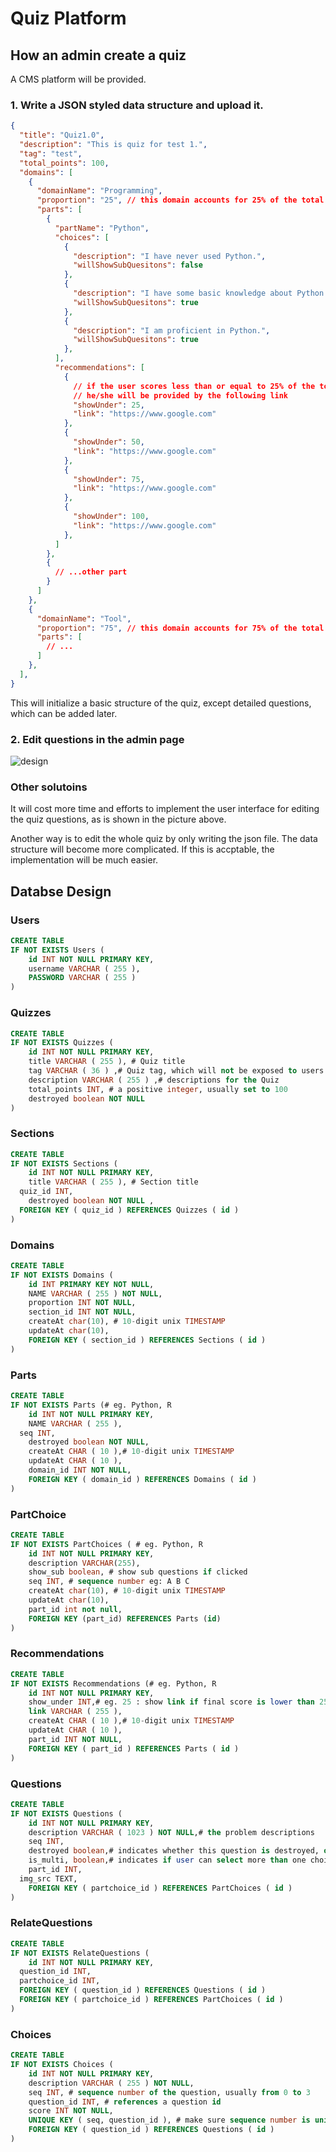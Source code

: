 # Quiz Platform

## How an admin create a quiz

A CMS platform will be provided.

### 1. Write a JSON styled data structure and upload it.

```json
{
  "title": "Quiz1.0",
  "description": "This is quiz for test 1.",
  "tag": "test",
  "total_points": 100,
  "domains": [
    {
      "domainName": "Programming",
      "proportion": "25", // this domain accounts for 25% of the total score of the quiz
      "parts": [
        {
          "partName": "Python",
          "choices": [
            {
              "description": "I have never used Python.",
              "willShowSubQuesitons": false
            },
            {
              "description": "I have some basic knowledge about Python.",
              "willShowSubQuesitons": true
            },
            {
              "description": "I am proficient in Python.",
              "willShowSubQuesitons": true
            },
          ],
          "recommendations": [
            {
              // if the user scores less than or equal to 25% of the total points of this part,
              // he/she will be provided by the following link
              "showUnder": 25, 
              "link": "https://www.google.com"
            },
            {
              "showUnder": 50,
              "link": "https://www.google.com"
            },
            {
              "showUnder": 75,
              "link": "https://www.google.com"
            },
            {
              "showUnder": 100,
              "link": "https://www.google.com"
            },
          ]
        },
        {
          // ...other part
        }
      ]
    },
    {
      "domainName": "Tool",
      "proportion": "75", // this domain accounts for 75% of the total score of the quiz
      "parts": [
        // ...
      ]
    },
  ],
}
```

This will initialize a basic structure of the quiz, except detailed questions, which can be added later.

### 2. Edit questions in the admin page

![design](./quiz-init-design.png)

### Other solutoins

It will cost more time and efforts to implement the user interface for editing the quiz questions, as is shown in the picture above.

Another way is to edit the whole quiz by only writing the json file. The data structure will become more complicated. If this is accptable, the implementation will be much easier.

## Databse Design

### Users

```sql
CREATE TABLE
IF NOT EXISTS Users (
	id INT NOT NULL PRIMARY KEY,
	username VARCHAR ( 255 ),
	PASSWORD VARCHAR ( 255 ) 
)
```

### Quizzes

```sql
CREATE TABLE
IF NOT EXISTS Quizzes (
	id INT NOT NULL PRIMARY KEY,
	title VARCHAR ( 255 ), # Quiz title
	tag VARCHAR ( 36 ) ,# Quiz tag, which will not be exposed to users. This field can be seen as a comment, eg 'tag quiz version1', 'quiz for new grads'.
	description VARCHAR ( 255 ) ,# descriptions for the Quiz
	total_points INT, # a positive integer, usually set to 100
	destroyed boolean NOT NULL 
)
```

### Sections

```sql
CREATE TABLE
IF NOT EXISTS Sections (
	id INT NOT NULL PRIMARY KEY,
	title VARCHAR ( 255 ), # Section title
  quiz_id INT,
	destroyed boolean NOT NULL ,
  FOREIGN KEY ( quiz_id ) REFERENCES Quizzes ( id ) 
)
```

### Domains

```sql
CREATE TABLE
IF NOT EXISTS Domains (
	id INT PRIMARY KEY NOT NULL,
	NAME VARCHAR ( 255 ) NOT NULL,
	proportion INT NOT NULL,
	section_id INT NOT NULL,
	createAt char(10), # 10-digit unix TIMESTAMP
	updateAt char(10),
	FOREIGN KEY ( section_id ) REFERENCES Sections ( id ) 
)
```

### Parts

```sql
CREATE TABLE
IF NOT EXISTS Parts (# eg. Python, R
	id INT NOT NULL PRIMARY KEY,
	NAME VARCHAR ( 255 ),
  seq INT,
	destroyed boolean NOT NULL,
	createAt CHAR ( 10 ),# 10-digit unix TIMESTAMP
	updateAt CHAR ( 10 ),
	domain_id INT NOT NULL,
	FOREIGN KEY ( domain_id ) REFERENCES Domains ( id ) 
)
```

### PartChoice

```sql
CREATE TABLE
IF NOT EXISTS PartChoices ( # eg. Python, R
	id INT NOT NULL PRIMARY KEY,
	description VARCHAR(255),
	show_sub boolean, # show sub questions if clicked
	seq INT, # sequence number eg: A B C
	createAt char(10), # 10-digit unix TIMESTAMP
	updateAt char(10),
	part_id int not null,
	FOREIGN KEY (part_id) REFERENCES Parts (id)
)
```

### Recommendations

```sql
CREATE TABLE
IF NOT EXISTS Recommendations (# eg. Python, R
	id INT NOT NULL PRIMARY KEY,
	show_under INT,# eg. 25 : show link if final score is lower than 25% of the total points
	link VARCHAR ( 255 ),
	createAt CHAR ( 10 ),# 10-digit unix TIMESTAMP
	updateAt CHAR ( 10 ),
	part_id INT NOT NULL,
	FOREIGN KEY ( part_id ) REFERENCES Parts ( id ) 
)
```

### Questions

```sql
CREATE TABLE
IF NOT EXISTS Questions (
	id INT NOT NULL PRIMARY KEY,
	description VARCHAR ( 1023 ) NOT NULL,# the problem descriptions
	seq INT,
	destroyed boolean,# indicates whether this question is destroyed, or whether it is visible for users
	is_multi, boolean,# indicates if user can select more than one choices
	part_id INT,
  img_src TEXT,
	FOREIGN KEY ( partchoice_id ) REFERENCES PartChoices ( id )
)
```

### RelateQuestions

```sql
CREATE TABLE
IF NOT EXISTS RelateQuestions (
	id INT NOT NULL PRIMARY KEY,
  question_id INT,
  partchoice_id INT,
  FOREIGN KEY ( question_id ) REFERENCES Questions ( id )
  FOREIGN KEY ( partchoice_id ) REFERENCES PartChoices ( id )
)
```

### Choices

```sql
CREATE TABLE
IF NOT EXISTS Choices (
	id INT NOT NULL PRIMARY KEY,
	description VARCHAR ( 255 ) NOT NULL,
	seq INT, # sequence number of the question, usually from 0 to 3
	question_id INT, # references a question id
	score INT NOT NULL,
	UNIQUE KEY ( seq, question_id ), # make sure sequence number is unique in the question
	FOREIGN KEY ( question_id ) REFERENCES Questions ( id ) 
)
```